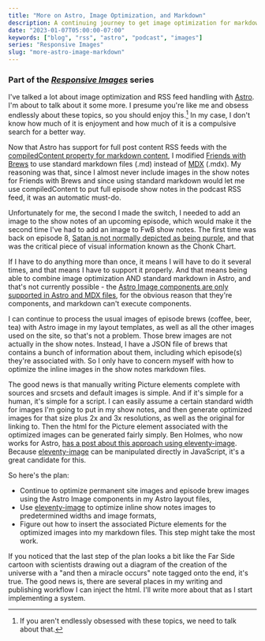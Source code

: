 ```yaml
---
title: "More on Astro, Image Optimization, and Markdown"
description: A continuing journey to get image optimization for markdown files with Astro.
date: "2023-01-07T05:00:00-07:00"
keywords: ["blog", "rss", "astro", "podcast", "images"]
series: "Responsive Images"
slug: "more-astro-image-markdown"
---
```


### Part of the _[Responsive Images](/series/responsive-images/)_ series

I've talked a lot about image optimization and RSS feed handling with [Astro](https://astro.build/). I'm about to talk about it some more. I presume you're like me and obsess endlessly about these topics, so you should enjoy this.[^1] In my case, I don't know how much of it is enjoyment and how much of it is a compulsive search for a better way.

Now that Astro has support for full post content RSS feeds with the [compiledContent property for markdown content](https://docs.astro.build/en/guides/rss/#including-full-post-content), I modified [Friends with Brews](https://friendswithbrews.com) to use standard markdown files (.md) instead of [MDX](https://mdxjs.com) (.mdx). My reasoning was that, since I almost never include images in the show notes for Friends with Brews and since using standard markdown would let me use compiledContent to put full episode show notes in the podcast RSS feed, it was an automatic must-do.

Unfortunately for me, the second I made the switch, I needed to add an image to the show notes of an upcoming episode, which would make it the second time I've had to add an image to FwB show notes. The first time was back on episode 8, [Satan is not normally depicted as being purple](https://friendswithbrews.com/8/), and that was the critical piece of visual information known as the Chonk Chart.

If I have to do anything more than once, it means I will have to do it several times, and that means I have to support it properly. And that means being able to combine image optimization AND standard markdown in Astro, and that's not currently possible - the [Astro Image components are only supported in Astro and MDX files](https://docs.astro.build/en/guides/images/#astros-image-integration), for the obvious reason that they're components, and markdown can't execute components.

I can continue to process the usual images of episode brews (coffee, beer, tea) with Astro image in my layout templates, as well as all the other images used on the site, so that's not a problem. Those brew images are not actually in the show notes. Instead, I have a JSON file of brews that contains a bunch of information about them, including which episode(s) they're associated with. So I only have to concern myself with how to optimize the inline images in the show notes markdown files.

The good news is that manually writing Picture elements complete with sources and srcsets and default images is simple. And if it's simple for a human, it's simple for a script. I can easily assume a certain standard width for images I'm going to put in my show notes, and then generate optimized images for that size plus 2x and 3x resolutions, as well as the original for linking to. Then the html for the Picture element associated with the optimized images can be generated fairly simply. Ben Holmes, who now works for Astro, [has a post about this approach using eleventy-image](https://bholmes.dev/blog/picture-perfect-image-optimization/). Because [eleventy-image](https://www.11ty.dev/docs/plugins/image/) can be manipulated directly in JavaScript, it's a great candidate for this.

So here's the plan:

- Continue to optimize permanent site images and episode brew images using the Astro Image components in my Astro layout files,
- Use [eleventy-image](https://www.11ty.dev/docs/plugins/image/) to optimize inline show notes images to predetermined widths and image formats,
- Figure out how to insert the associated Picture elements for the optimized images into my markdown files. This step might take the most work.

If you noticed that the last step of the plan looks a bit like the Far Side cartoon with scientists drawing out a diagram of the creation of the universe with a "and then a miracle occurs" note tagged onto the end, it's true. The good news is, there are several places in my writing and publishing workflow I can inject the html. I'll write more about that as I start implementing a system.

[^1]: If you aren't endlessly obsessed with these topics, we need to talk about that.
